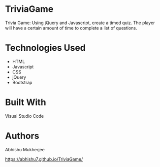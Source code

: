 # TriviaGame
Trivia Game: Using jQuery and Javascript, create a timed quiz. The player will have a certain amount of time to complete a list of questions.
# Technologies Used 
* HTML
* Javascript
* CSS
* jQuery
* Bootstrap

# Built With 
Visual Studio Code 

# Authors 
Abhishu Mukherjee

https://abhishu7.github.io/TriviaGame/
